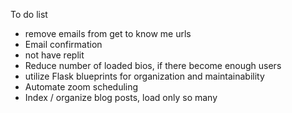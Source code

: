 To do list
 - remove emails from get to know me urls
 - Email confirmation
 - not have replit
 - Reduce number of loaded bios, if there become enough users
 - utilize Flask blueprints for organization and maintainability
 - Automate zoom scheduling
 - Index / organize blog posts, load only so many